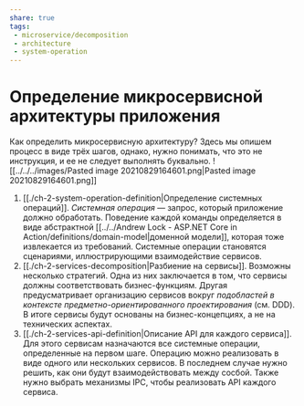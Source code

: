 ```yaml
---
share: true
tags: 
 - microservice/decomposition
 - architecture
 - system-operation
---
```

# Определение микросервисной архитектуры приложения
Как определить микросервисную архитектуру?
Здесь мы опишем процесс в виде трёх шагов, однако, нужно понимать, что это не инструкция, и ее не следует выполнять буквально.
![[../../../images/Pasted image 20210829164601.png|Pasted image 20210829164601.png]]
1. [[./ch-2-system-operation-definition|Определение системных операций]]. *Системная операция* — запрос, который приложение должно обработать. Поведение каждой команды определяется в виде абстрактной [[../../Andrew Lock - ASP.NET Core in Action/definitions/domain-model|доменной модели]], которая тоже извлекается из требований. Системные операции становятся сценариями, иллюстрирующими взаимодействие сервисов.
2. [[./ch-2-services-decomposition|Разбиение на сервисы]]. Возможны несколько стратегий. Одна из них заключается в том, что сервисы должны соответствовать бизнес-функциям. Другая предусматривает организацию сервисов вокруг *подобластей в контексте предметно-ориентированного проектирования* (см. DDD). В итоге сервисы будут основаны на бизнес-концепциях, а не на технических аспектах.
3. [[./ch-2-services-api-definition|Описание API для каждого сервиса]]. Для этого сервисам назначаются все системные операции, определенные на первом шаге. Операцию можно реализовать в виде одного или нескольких сервисов. В последнем случае нужно решить, как они будут взаимодействовать между сосбой. Также нужно выбрать механизмы IPC, чтобы реализовать API каждого сервиса.


